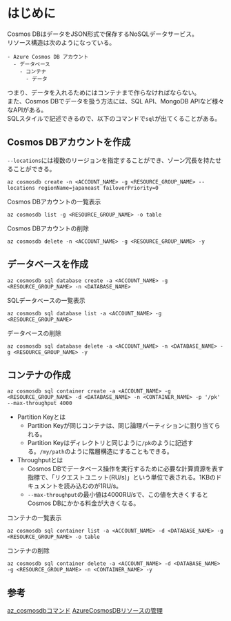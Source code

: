 # はじめに
Cosmos DBはデータをJSON形式で保存するNoSQLデータサービス。  
リソース構造は次のようになっている。
```
- Azure Cosmos DB アカウント
  - データベース
    - コンテナ
      - データ
```
つまり、データを入れるためにはコンテナまで作らなければならない。  
また、Cosmos DBでデータを扱う方法には、SQL API、MongoDB APIなど様々なAPIがある。  
SQLスタイルで記述できるので、以下のコマンドで`sql`が出てくることがある。

## Cosmos DBアカウントを作成
`--locations`には複数のリージョンを指定することができ、ゾーン冗長を持たせることができる。
```
az cosmosdb create -n <ACCOUNT_NAME> -g <RESOURCE_GROUP_NAME> --locations regionName=japaneast failoverPriority=0
```

Cosmos DBアカウントの一覧表示
```
az cosmosdb list -g <RESOURCE_GROUP_NAME> -o table
```

Cosmos DBアカウントの削除
```
az cosmosdb delete -n <ACCOUNT_NAME> -g <RESOURCE_GROUP_NAME> -y
```

## データベースを作成
```
az cosmosdb sql database create -a <ACCOUNT_NAME> -g <RESOURCE_GROUP_NAME> -n <DATABASE_NAME>
```

SQLデータベースの一覧表示
```
az cosmosdb sql database list -a <ACCOUNT_NAME> -g <RESOURCE_GROUP_NAME>
```

データベースの削除
```
az cosmosdb sql database delete -a <ACCOUNT_NAME> -n <DATABASE_NAME> -g <RESOURCE_GROUP_NAME> -y
```

## コンテナの作成
```
az cosmosdb sql container create -a <ACCOUNT_NAME> -g <RESOURCE_GROUP_NAME> -d <DATABASE_NAME> -n <CONTAINER_NAME> -p '/pk' --max-throughput 4000
```
- Partition Keyとは
  - Partition Keyが同じコンテナは、同じ論理パーティションに割り当てられる。
  - Partition Keyはディレクトリと同じように`/pk`のように記述する。`/my/path`のように階層構造にすることもできる。
- Throughputとは
  - Cosmos DBでデータベース操作を実行するために必要な計算資源を表す指標で、「リクエストユニット(RU/s)」という単位で表される。1KBのドキュメントを読み込むのが1RU/s。
  - `--max-throughput`の最小値は4000RU/sで、この値を大きくするとCosmos DBにかかる料金が大きくなる。

コンテナの一覧表示
```
az cosmosdb sql container list -a <ACCOUNT_NAME> -d <DATABASE_NAME> -g <RESOURCE_GROUP_NAME> -o table
```

コンテナの削除
```
az cosmosdb sql container delete -a <ACCOUNT_NAME> -d <DATABASE_NAME> -g <RESOURCE_GROUP_NAME> -n <CONTAINER_NAME> -y
```

## 参考
[az_cosmosdbコマンド](https://learn.microsoft.com/ja-jp/cli/azure/cosmosdb?view=azure-cli-latest#az-cosmosdb-create)
[AzureCosmosDBリソースの管理](https://learn.microsoft.com/ja-jp/azure/cosmos-db/nosql/manage-with-cli)